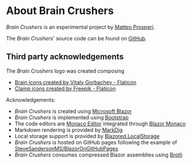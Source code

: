 ﻿# About Brain Crushers

_Brain Crushers_ is an experimental project by [Matteo Prosperi](https://www.linkedin.com/in/matteoprosperi/).

The _Brain Crushers_' source code can be found on [GitHub](https://github.com/matteo-prosperi/BrainCrushers).

## Third party acknowledgements

The _Brain Crushers_ logo was created composing
- [Brain icons created by Vitaly Gorbachev - Flaticon](https://www.flaticon.com/free-icons/brain)
- [Clamp icons created by Freepik - Flaticon](https://www.flaticon.com/free-icons/clamp)

Acknowledgements:
- _Brain Crushers_ is created using [Microsoft Blazor](https://docs.microsoft.com/en-us/aspnet/core/blazor/host-and-deploy/webassembly)
- _Brain Crushers_ is implemented using [Bootstrap](https://getbootstrap.com/)
- The code editors are [Monaco Editor](https://microsoft.github.io/monaco-editor/) integrated through [Blazor Monaco](https://www.nuget.org/packages/BlazorMonaco/)
- Markdown rendering is provided by [MarkDig](https://www.nuget.org/packages/Markdig/)
- Local storage support is provided by [Blazored.LocalStorage](https://www.nuget.org/packages/Blazored.LocalStorage)
- _Brain Crushers_ is hosted on GitHub pages following the example of [SteveSandersonMS/BlazorOnGitHubPages](https://github.com/SteveSandersonMS/BlazorOnGitHubPages)
- _Brain Crushers_ consumes compressed Blazor assemblies using [Brotli](https://github.com/google/brotli)
